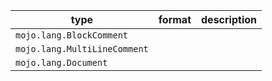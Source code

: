 | type | format | description |
|---|---|---|
| `mojo.lang.BlockComment` |  |  |
| `mojo.lang.MultiLineComment` |  |  |
| `mojo.lang.Document` |  |  |
